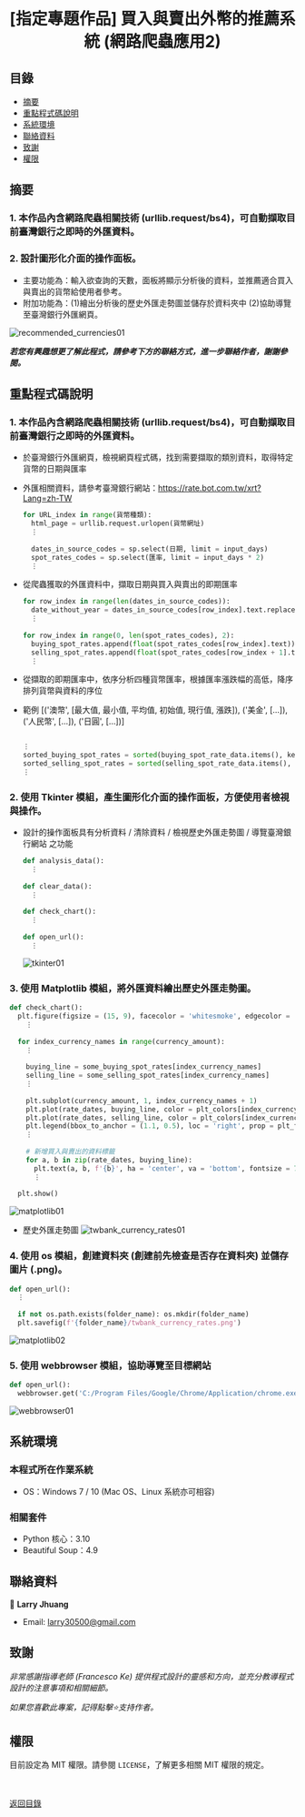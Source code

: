 <h1 align="center">
  <br>
  [指定專題作品] 買入與賣出外幣的推薦系統 (網路爬蟲應用2)
</h1>


## 目錄
* [摘要](#摘要)
* [重點程式碼說明](#重點程式碼說明)
* [系統環境](#系統環境)
* [聯絡資料](#聯絡資料)
* [致謝](#致謝)
* [權限](#權限)


## 摘要
### 1. 本作品內含網路爬蟲相關技術 (urllib.request/bs4)，可自動擷取目前臺灣銀行之即時的外匯資料。
### 2. 設計圖形化介面的操作面板。
* 主要功能為：輸入欲查詢的天數，面板將顯示分析後的資料，並推薦適合買入與賣出的貨幣給使用者參考。
* 附加功能為：(1)繪出分析後的歷史外匯走勢圖並儲存於資料夾中 (2)協助導覽至臺灣銀行外匯網頁。

![recommended_currencies01](images/recommended_currencies01.gif)

<strong><em>若您有興趣想更了解此程式，請參考下方的聯絡方式，進一步聯絡作者，謝謝參閱。</em></strong>


## 重點程式碼說明
### 1. 本作品內含網路爬蟲相關技術 (urllib.request/bs4)，可自動擷取目前臺灣銀行之即時的外匯資料。
* 於臺灣銀行外匯網頁，檢視網頁程式碼，找到需要擷取的類別資料，取得特定貨幣的日期與匯率
* 外匯相關資料，請參考臺灣銀行網站：https://rate.bot.com.tw/xrt?Lang=zh-TW
  ```python
  for URL_index in range(貨幣種類):
    html_page = urllib.request.urlopen(貨幣網址)
    ⋮
    
    dates_in_source_codes = sp.select(日期, limit = input_days)
    spot_rates_codes = sp.select(匯率, limit = input_days * 2)
    ⋮
  ```
  
* 從爬蟲獲取的外匯資料中，擷取日期與買入與賣出的即期匯率
  ```python  
  for row_index in range(len(dates_in_source_codes)):
    date_without_year = dates_in_source_codes[row_index].text.replace('2021/', '')
    ⋮
    
  for row_index in range(0, len(spot_rates_codes), 2):
    buying_spot_rates.append(float(spot_rates_codes[row_index].text))
    selling_spot_rates.append(float(spot_rates_codes[row_index + 1].text))
    ⋮
  ```
  
* 從擷取的即期匯率中，依序分析四種貨幣匯率，根據匯率漲跌幅的高低，降序排列貨幣與資料的序位
* 範例 [('澳幣', [最大值, 最小值, 平均值, 初始值, 現行值, 漲跌]), ('美金', [...]), ('人民幣', [...]), ('日圓', [...])]
  ```python
  
  ⋮
  sorted_buying_spot_rates = sorted(buying_spot_rate_data.items(), key = lambda x: x[1][5], reverse = True)
  sorted_selling_spot_rates = sorted(selling_spot_rate_data.items(), key = lambda x: x[1][5], reverse = True)
  ⋮  
  ```
  
### 2. 使用 Tkinter 模組，產生圖形化介面的操作面板，方便使用者檢視與操作。
* 設計的操作面板具有分析資料 / 清除資料 / 檢視歷史外匯走勢圖 / 導覽臺灣銀行網站 之功能
  ```python
  def analysis_data():
    ⋮
    
  def clear_data():
    ⋮
    
  def check_chart():
    ⋮
    
  def open_url():
    ⋮
  ```
  
  ![tkinter01](images/tkinter01.gif)

### 3. 使用 Matplotlib 模組，將外匯資料繪出歷史外匯走勢圖。
  ```python
  def check_chart():
    plt.figure(figsize = (15, 9), facecolor = 'whitesmoke', edgecolor = 'black', linewidth = 1)
      ⋮
      
    for index_currency_names in range(currency_amount):
      ⋮
      
      buying_line = some_buying_spot_rates[index_currency_names]
      selling_line = some_selling_spot_rates[index_currency_names]
      ⋮
      
      plt.subplot(currency_amount, 1, index_currency_names + 1)
      plt.plot(rate_dates, buying_line, color = plt_colors[index_currency_names], ls = '--', marker = 'x', lw = '2', ms = '7', label = plt_actions[0])
      plt.plot(rate_dates, selling_line, color = plt_colors[index_currency_names], ls = '--', marker = 'o', lw = '2', ms = '7', label = plt_actions[1])
      plt.legend(bbox_to_anchor = (1.1, 0.5), loc = 'right', prop = plt_font)
      ⋮  
      
      # 新增買入與賣出的資料標籤
      for a, b in zip(rate_dates, buying_line):
        plt.text(a, b, f'{b}', ha = 'center', va = 'bottom', fontsize = 7)
        ⋮
        
    plt.show() 
  ```
  
  ![matplotlib01](images/matplotlib01.gif)
  
  * 歷史外匯走勢圖
  ![twbank_currency_rates01](images/twbank_currency_rates01.png)

### 4. 使用 os 模組，創建資料夾 (創建前先檢查是否存在資料夾) 並儲存圖片 (.png)。
  ```python
  def open_url():
    ⋮
    
    if not os.path.exists(folder_name): os.mkdir(folder_name)
    plt.savefig(f'{folder_name}/twbank_currency_rates.png')
  ```
  
  ![matplotlib02](images/matplotlib02.gif)

### 5. 使用 webbrowser 模組，協助導覽至目標網站
  ```python
  def open_url():
    webbrowser.get('C:/Program Files/Google/Chrome/Application/chrome.exe % --incognito').open_new_tab('網址')
  ```
  ![webbrowser01](images/webbrowser01.gif)


## 系統環境
### 本程式所在作業系統
* OS：Windows 7 / 10 (Mac OS、Linux 系統亦可相容)

### 相關套件
* Python 核心：3.10
* Beautiful Soup：4.9


## 聯絡資料
👤 **Larry Jhuang**
  * Email: larry30500@gmail.com


## 致謝
*非常感謝指導老師 (Francesco Ke) 提供程式設計的靈感和方向，並充分教導程式設計的注意事項和相關細節。*

*如果您喜歡此專案，記得點擊⭐️支持作者。*


## 權限
目前設定為 MIT 權限。請參閱 `LICENSE`，了解更多相關 MIT 權限的規定。

<br><br>[返回目錄](#目錄)
